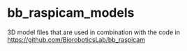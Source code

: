 # bb_raspicam_models
3D model files that are used in combination with the code in https://github.com/BioroboticsLab/bb_raspicam
